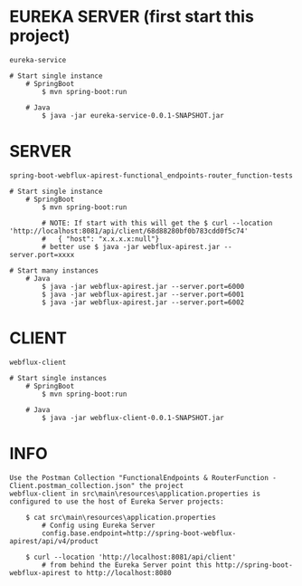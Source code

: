 # EUREKA SERVER (first start this project)
	eureka-service

	# Start single instance
		# SpringBoot
			$ mvn spring-boot:run

		# Java
			$ java -jar eureka-service-0.0.1-SNAPSHOT.jar

# SERVER
	spring-boot-webflux-apirest-functional_endpoints-router_function-tests

	# Start single instance
		# SpringBoot
			$ mvn spring-boot:run		
			
			# NOTE: If start with this will get the $ curl --location 'http://localhost:8081/api/client/68d88280bf0b783cdd0f5c74'
			# 	{ "host": "x.x.x.x:null"}
			# better use $ java -jar webflux-apirest.jar --server.port=xxxx

	# Start many instances
		# Java
			$ java -jar webflux-apirest.jar --server.port=6000
			$ java -jar webflux-apirest.jar --server.port=6001
			$ java -jar webflux-apirest.jar --server.port=6002

# CLIENT
	webflux-client

	# Start single instances
		# SpringBoot
			$ mvn spring-boot:run

		# Java
			$ java -jar webflux-client-0.0.1-SNAPSHOT.jar

# INFO 
	Use the Postman Collection "FunctionalEndpoints & RouterFunction - Client.postman_collection.json" the project
	webflux-client in src\main\resources\application.properties is configured to use the host of Eureka Server projects:
```
	$ cat src\main\resources\application.properties
		# Config using Eureka Server
		config.base.endpoint=http://spring-boot-webflux-apirest/api/v4/product

	$ curl --location 'http://localhost:8081/api/client' 	
		# from behind the Eureka Server point this http://spring-boot-webflux-apirest to http://localhost:8080
```
